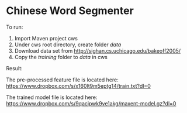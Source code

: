 # Chinese Word Segmenter

To run:
1. Import Maven project cws
2. Under cws root directory, create folder *data*
3. Download data set from http://sighan.cs.uchicago.edu/bakeoff2005/
4. Copy the *training* folder to *data* in cws

Result:

The pre-processed feature file is located here: https://www.dropbox.com/s/x160lt9m5eptg14/train.txt?dl=0

The trained model file is located here: https://www.dropbox.com/s/9qacipwk9ve1akg/maxent-model.gz?dl=0